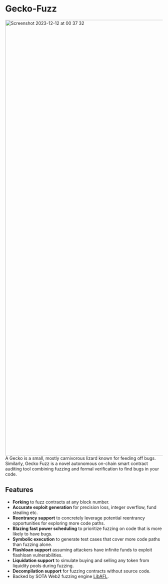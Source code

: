 # Gecko-Fuzz
<img width="1394" alt="Screenshot 2023-12-12 at 00 37 32" src="https://github.com/jjjutla/Gecko-Fuzz/assets/22000925/4655d023-4c55-46a4-8024-3f2fe9cf9a72">
A Gecko is a small, mostly carnivorous lizard known for feeding off bugs. Similarly, Gecko Fuzz is a novel autonomous on-chain smart contract auditing tool combining fuzzing and formal verification to find bugs in your code.

## Features

- **Forking** to fuzz contracts at any block number.
- **Accurate exploit generation** for precision loss, integer overflow, fund stealing etc.
- **Reentrancy support** to concretely leverage potential reentrancy opportunities for exploring more code paths.
- **Blazing fast power scheduling** to prioritize fuzzing on code that is more likely to have bugs.
- **Symbolic execution** to generate test cases that cover more code paths than fuzzing alone.
- **Flashloan support** assuming attackers have infinite funds to exploit flashloan vulnerabilities.
- **Liquidation support** to simulate buying and selling any token from liquidity pools during fuzzing.
- **Decompilation support** for fuzzing contracts without source code.
- Backed by SOTA Web2 fuzzing engine [LibAFL](https://github.com/AFLplusplus/LibAFL).
